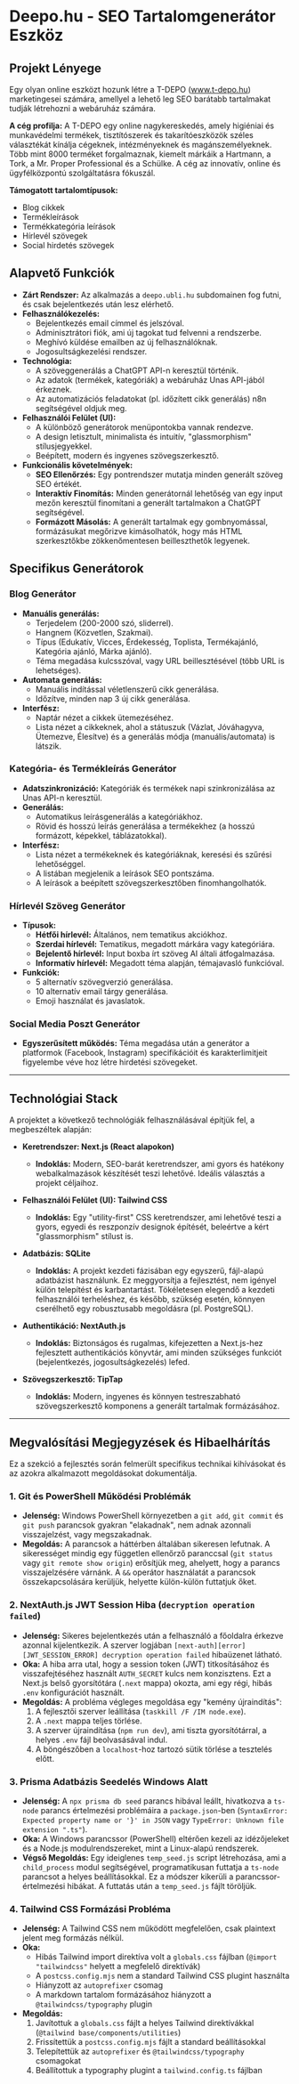 # Deepo.hu - SEO Tartalomgenerátor Eszköz

## Projekt Lényege

Egy olyan online eszközt hozunk létre a T-DEPO (www.t-depo.hu) marketingesei számára, amellyel a lehető leg SEO barátabb tartalmakat tudják létrehozni a webáruház számára.

**A cég profilja:** A T-DEPO egy online nagykereskedés, amely higiéniai és munkavédelmi termékek, tisztítószerek és takarítóeszközök széles választékát kínálja cégeknek, intézményeknek és magánszemélyeknek. Több mint 8000 terméket forgalmaznak, kiemelt márkáik a Hartmann, a Tork, a Mr. Proper Professional és a Schülke. A cég az innovatív, online és ügyfélközpontú szolgáltatásra fókuszál.

**Támogatott tartalomtípusok:**
- Blog cikkek
- Termékleírások
- Termékkategória leírások
- Hírlevél szövegek
- Social hirdetés szövegek

## Alapvető Funkciók

- **Zárt Rendszer:** Az alkalmazás a `deepo.ubli.hu` subdomainen fog futni, és csak bejelentkezés után lesz elérhető.
- **Felhasználókezelés:**
    - Bejelentkezés email címmel és jelszóval.
    - Adminisztrátori fiók, ami új tagokat tud felvenni a rendszerbe.
    - Meghívó küldése emailben az új felhasználóknak.
    - Jogosultságkezelési rendszer.
- **Technológia:**
    - A szöveggenerálás a ChatGPT API-n keresztül történik.
    - Az adatok (termékek, kategóriák) a webáruház Unas API-jából érkeznek.
    - Az automatizációs feladatokat (pl. időzített cikk generálás) n8n segítségével oldjuk meg.
- **Felhasználói Felület (UI):**
    - A különböző generátorok menüpontokba vannak rendezve.
    - A design letisztult, minimalista és intuitív, "glassmorphism" stílusjegyekkel.
    - Beépített, modern és ingyenes szövegszerkesztő.
- **Funkcionális követelmények:**
    - **SEO Ellenőrzés:** Egy pontrendszer mutatja minden generált szöveg SEO értékét.
    - **Interaktív Finomítás:** Minden generátornál lehetőség van egy input mezőn keresztül finomítani a generált tartalmakon a ChatGPT segítségével.
    - **Formázott Másolás:** A generált tartalmak egy gombnyomással, formázásukat megőrizve kimásolhatók, hogy más HTML szerkesztőkbe zökkenőmentesen beilleszthetők legyenek.

## Specifikus Generátorok

### Blog Generátor
- **Manuális generálás:**
    - Terjedelem (200-2000 szó, sliderrel).
    - Hangnem (Közvetlen, Szakmai).
    - Típus (Edukatív, Vicces, Érdekesség, Toplista, Termékajánló, Kategória ajánló, Márka ajánló).
    - Téma megadása kulcsszóval, vagy URL beillesztésével (több URL is lehetséges).
- **Automata generálás:**
    - Manuális indítással véletlenszerű cikk generálása.
    - Időzítve, minden nap 3 új cikk generálása.
- **Interfész:**
    - Naptár nézet a cikkek ütemezéséhez.
    - Lista nézet a cikkeknek, ahol a státuszuk (Vázlat, Jóváhagyva, Ütemezve, Élesítve) és a generálás módja (manuális/automata) is látszik.

### Kategória- és Termékleírás Generátor
- **Adatszinkronizáció:** Kategóriák és termékek napi szinkronizálása az Unas API-n keresztül.
- **Generálás:**
    - Automatikus leírásgenerálás a kategóriákhoz.
    - Rövid és hosszú leírás generálása a termékekhez (a hosszú formázott, képekkel, táblázatokkal).
- **Interfész:**
    - Lista nézet a termékeknek és kategóriáknak, keresési és szűrési lehetőséggel.
    - A listában megjelenik a leírások SEO pontszáma.
    - A leírások a beépített szövegszerkesztőben finomhangolhatók.

### Hírlevél Szöveg Generátor
- **Típusok:**
    - **Hétfői hírlevél:** Általános, nem tematikus akciókhoz.
    - **Szerdai hírlevél:** Tematikus, megadott márkára vagy kategóriára.
    - **Bejelentő hírlevél:** Input boxba írt szöveg AI általi átfogalmazása.
    - **Informatív hírlevél:** Megadott téma alapján, témajavasló funkcióval.
- **Funkciók:**
    - 5 alternatív szövegverzió generálása.
    - 10 alternatív email tárgy generálása.
    - Emoji használat és javaslatok.

### Social Media Poszt Generátor
- **Egyszerűsített működés:** Téma megadása után a generátor a platformok (Facebook, Instagram) specifikációit és karakterlimitjeit figyelembe véve hoz létre hirdetési szövegeket.

---

## Technológiai Stack

A projektet a következő technológiák felhasználásával építjük fel, a megbeszéltek alapján:

- **Keretrendszer: Next.js (React alapokon)**
  - **Indoklás:** Modern, SEO-barát keretrendszer, ami gyors és hatékony webalkalmazások készítését teszi lehetővé. Ideális választás a projekt céljaihoz.

- **Felhasználói Felület (UI): Tailwind CSS**
  - **Indoklás:** Egy "utility-first" CSS keretrendszer, ami lehetővé teszi a gyors, egyedi és reszponzív designok építését, beleértve a kért "glassmorphism" stílust is.

- **Adatbázis: SQLite**
  - **Indoklás:** A projekt kezdeti fázisában egy egyszerű, fájl-alapú adatbázist használunk. Ez meggyorsítja a fejlesztést, nem igényel külön telepítést és karbantartást. Tökéletesen elegendő a kezdeti felhasználói terheléshez, és később, szükség esetén, könnyen cserélhető egy robusztusabb megoldásra (pl. PostgreSQL).

- **Authentikáció: NextAuth.js**
  - **Indoklás:** Biztonságos és rugalmas, kifejezetten a Next.js-hez fejlesztett authentikációs könyvtár, ami minden szükséges funkciót (bejelentkezés, jogosultságkezelés) lefed.

- **Szövegszerkesztő: TipTap**
  - **Indoklás:** Modern, ingyenes és könnyen testreszabható szövegszerkesztő komponens a generált tartalmak formázásához.

---

## Megvalósítási Megjegyzések és Hibaelhárítás

Ez a szekció a fejlesztés során felmerült specifikus technikai kihívásokat és az azokra alkalmazott megoldásokat dokumentálja.

### 1. Git és PowerShell Működési Problémák
- **Jelenség:** Windows PowerShell környezetben a `git add`, `git commit` és `git push` parancsok gyakran "elakadnak", nem adnak azonnali visszajelzést, vagy megszakadnak.
- **Megoldás:** A parancsok a háttérben általában sikeresen lefutnak. A sikerességet mindig egy független ellenőrző paranccsal (`git status` vagy `git remote show origin`) erősítjük meg, ahelyett, hogy a parancs visszajelzésére várnánk. A `&&` operátor használatát a parancsok összekapcsolására kerüljük, helyette külön-külön futtatjuk őket.

### 2. NextAuth.js JWT Session Hiba (`decryption operation failed`)
- **Jelenség:** Sikeres bejelentkezés után a felhasználó a főoldalra érkezve azonnal kijelentkezik. A szerver logjában `[next-auth][error][JWT_SESSION_ERROR] decryption operation failed` hibaüzenet látható.
- **Oka:** A hiba arra utal, hogy a session token (JWT) titkosításához és visszafejtéséhez használt `AUTH_SECRET` kulcs nem konzisztens. Ezt a Next.js belső gyorsítótára (`.next` mappa) okozta, ami egy régi, hibás `.env` konfigurációt használt.
- **Megoldás:** A probléma végleges megoldása egy "kemény újraindítás":
  1. A fejlesztői szerver leállítása (`taskkill /F /IM node.exe`).
  2. A `.next` mappa teljes törlése.
  3. A szerver újraindítása (`npm run dev`), ami tiszta gyorsítótárral, a helyes `.env` fájl beolvasásával indul.
  4. A böngészőben a `localhost`-hoz tartozó sütik törlése a tesztelés előtt.

### 3. Prisma Adatbázis Seedelés Windows Alatt
- **Jelenség:** A `npx prisma db seed` parancs hibával leállt, hivatkozva a `ts-node` parancs értelmezési problémáira a `package.json`-ben (`SyntaxError: Expected property name or '}' in JSON` vagy `TypeError: Unknown file extension ".ts"`).
- **Oka:** A Windows parancssor (PowerShell) eltérően kezeli az idézőjeleket és a Node.js modulrendszereket, mint a Linux-alapú rendszerek.
- **Végső Megoldás:** Egy ideiglenes `temp_seed.js` script létrehozása, ami a `child_process` modul segítségével, programatikusan futtatja a `ts-node` parancsot a helyes beállításokkal. Ez a módszer kikerüli a parancssor-értelmezési hibákat. A futtatás után a `temp_seed.js` fájlt töröljük.

### 4. Tailwind CSS Formázási Probléma
- **Jelenség:** A Tailwind CSS nem működött megfelelően, csak plaintext jelent meg formázás nélkül.
- **Oka:**
  - Hibás Tailwind import direktíva volt a `globals.css` fájlban (`@import "tailwindcss"` helyett a megfelelő direktívák)
  - A `postcss.config.mjs` nem a standard Tailwind CSS plugint használta
  - Hiányzott az `autoprefixer` csomag
  - A markdown tartalom formázásához hiányzott a `@tailwindcss/typography` plugin
- **Megoldás:**
  1. Javítottuk a `globals.css` fájlt a helyes Tailwind direktívákkal (`@tailwind base/components/utilities`)
  2. Frissítettük a `postcss.config.mjs` fájlt a standard beállításokkal
  3. Telepítettük az `autoprefixer` és `@tailwindcss/typography` csomagokat
  4. Beállítottuk a typography plugint a `tailwind.config.ts` fájlban 